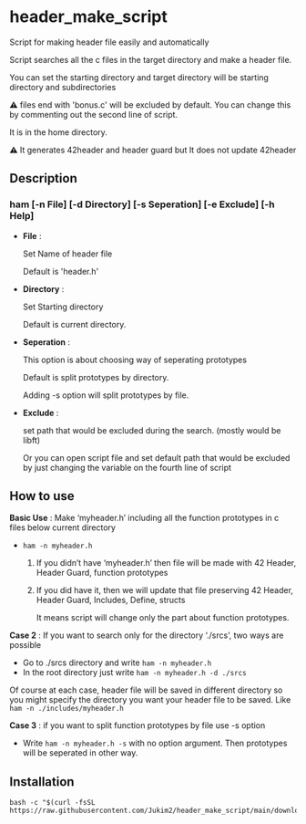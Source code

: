 # header_make_script

Script for making header file easily and automatically

Script searches all the c files in the target directory and make a header file.

You can set the starting directory and target directory will be starting directory and  subdirectories

⚠️ files end with 'bonus.c' will be excluded by default. You can change this by commenting out the second line of script.
  
  It is in the home directory.

⚠️ It generates 42header and header guard but It does not update 42header

## Description

### ham [-n File] [-d Directory] [-s Seperation] [-e Exclude] [-h Help]

- **File** :
    
    Set Name of header file
    
    Default is 'header.h'
    
- **Directory** : 
    
    Set Starting directory
    
    Default is current directory.
    
- **Seperation** :
    
    This option is about choosing way of seperating prototypes
    
    Default is split prototypes by directory.
    
    Adding -s option will split prototypes by file.
    
- **Exclude** :
    
    set path that would be excluded during the search. (mostly would be libft)
    
    Or you can open script file and set default path that would be excluded by just changing the variable on the fourth line of script
    

## How to use

**Basic Use** : Make ‘myheader.h’ including all the function prototypes in c files below current directory

- `ham -n myheader.h`
    1. If you didn’t have ‘myheader.h’ then file will be made with 42 Header, Header Guard, function prototypes
    2. If you did have it, then we will update that file preserving 42 Header, Header Guard, Includes, Define, structs
        
        It means script will change only the part about function prototypes.
        

**Case 2** : If you want to search only for the directory ‘./srcs’, two ways are possible

- Go to ./srcs directory and write `ham -n myheader.h`
- In the root directory just write `ham -n myheader.h -d ./srcs`

Of course at each case, header file will be saved in different directory so you might specify the directory you want your header file to be saved. Like `ham -n ./includes/myheader.h`

**Case 3** : if you want to split function prototypes by file use -s option

- Write `ham -n myheader.h -s` with no option argument. Then prototypes will be seperated in other way.

## Installation

```
bash -c "$(curl -fsSL https://raw.githubusercontent.com/Jukim2/header_make_script/main/download.sh)"
```
